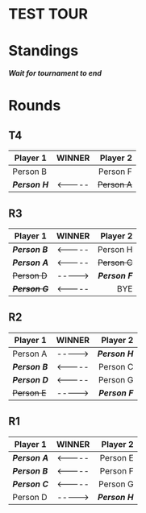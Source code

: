 # TEST TOUR

# Standings
***Wait for tournament to end***

# Rounds

## T4

| **Player 1** | **WINNER** | **Player 2** |
|---|:---:|---:|
| Person B |  | Person F |
| ***Person H*** | <----- | ~~Person A~~ |

## R3

| **Player 1** | **WINNER** | **Player 2** |
|---|:---:|---:|
| ***Person B*** | <----- | Person H |
| ***Person A*** | <----- | ~~Person C~~ |
| ~~Person D~~ | -----> | ***Person F*** |
| ~~***Person G***~~ | <----- | BYE |

## R2

| **Player 1** | **WINNER** | **Player 2** |
|---|:---:|---:|
| Person A | -----> | ***Person H*** |
| ***Person B***| <----- | Person C |
| ***Person D*** | <----- | Person G |
| ~~Person E~~ | -----> | ***Person F*** |

## R1

| **Player 1** | **WINNER** | **Player 2** |
|---|:---:|---:|
| ***Person A*** | <----- | Person E |
| ***Person B*** | <----- | Person F |
| ***Person C*** | <----- | Person G |
| Person D | -----> | ***Person H*** |

